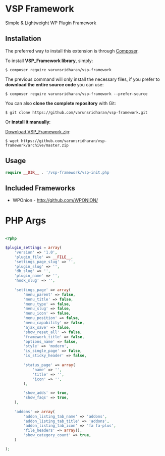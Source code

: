 # VSP Framework
Simple & Lightweight WP Plugin Framework

## Installation
The preferred way to install this extension is through [Composer](http://getcomposer.org/download/).

To install **VSP_Framework library**, simply:

    $ composer require varunsridharan/vsp-framework

The previous command will only install the necessary files, if you prefer to **download the entire source code** you can use:

    $ composer require varunsridharan/vsp-framework --prefer-source

You can also **clone the complete repository** with Git:

    $ git clone https://github.com/varunsridharan/vsp-framework.git

Or **install it manually**:

[Download VSP_Framework.zip](https://github.com/varunsridharan/vsp-framework/archive/master.zip):

    $ wget https://github.com/varunsridharan/vsp-framework/archive/master.zip

## Usage
```php
require __DIR__ . '/vsp-framework/vsp-init.php

```


## Included Frameworks
- WPOnion - http://github.com/WPONION/

# PHP Args

```php

<?php

$plugin_settings = array(
    'version' => '1.0',
    'plugin_file' => __FILE__,
    'settings_page_slug' => '',
    'plugin_slug' => '',
    'db_slug' => '',
    'plugin_name' => '',
    'hook_slug' => '',
    
    'settings_page' => array(
        'menu_parent' => false,
        'menu_title' => false,
        'menu_type' => false,
        'menu_slug' => false,
        'menu_icon' => false,
        'menu_position' => false,
        'menu_capability' => false,
        'ajax_save' => false,
        'show_reset_all' => false,
        'framework_title' => false,
        'options_name' => false,
        'style' => 'modern',
        'is_single_page' => false,
        'is_sticky_header' => false,
        
        'status_page' => array(
            'name' => '',
            'title' => '',
            'icon' => '',
        ),

        'show_adds' => true,
        'show_faqs' => true,
    ),
    
    'addons' => array(
        'addon_listing_tab_name' => 'addons',
        'addon_listing_tab_title' => 'addons',
        'addon_listing_tab_icon' => 'fa fa-plus',
        'file_headers' => array(),
        'show_category_count' => true,
    )

);
```
